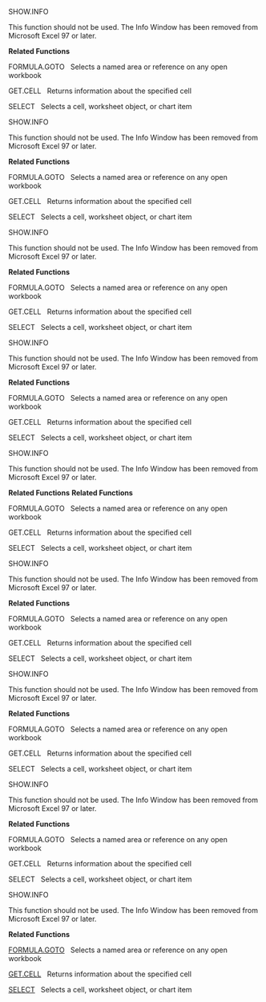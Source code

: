 SHOW.INFO

This function should not be used. The Info Window has been removed from
Microsoft Excel 97 or later.

**Related Functions**

FORMULA.GOTO   Selects a named area or reference on any open workbook

GET.CELL   Returns information about the specified cell

SELECT   Selects a cell, worksheet object, or chart item


SHOW.INFO

This function should not be used. The Info Window has been removed from
Microsoft Excel 97 or later.

**Related Functions**

FORMULA.GOTO   Selects a named area or reference on any open workbook

GET.CELL   Returns information about the specified cell

SELECT   Selects a cell, worksheet object, or chart item


SHOW.INFO

This function should not be used. The Info Window has been removed from
Microsoft Excel 97 or later.

**Related Functions**

FORMULA.GOTO   Selects a named area or reference on any open workbook

GET.CELL   Returns information about the specified cell

SELECT   Selects a cell, worksheet object, or chart item


SHOW.INFO

This function should not be used. The Info Window has been removed from
Microsoft Excel 97 or later.

**Related Functions**

FORMULA.GOTO   Selects a named area or reference on any open workbook

GET.CELL   Returns information about the specified cell

SELECT   Selects a cell, worksheet object, or chart item


SHOW.INFO

This function should not be used. The Info Window has been removed from
Microsoft Excel 97 or later.

**Related Functions**
**Related Functions**

FORMULA.GOTO   Selects a named area or reference on any open workbook

GET.CELL   Returns information about the specified cell

SELECT   Selects a cell, worksheet object, or chart item


SHOW.INFO

This function should not be used. The Info Window has been removed from
Microsoft Excel 97 or later.

**Related Functions**

FORMULA.GOTO   Selects a named area or reference on any open workbook

GET.CELL   Returns information about the specified cell

SELECT   Selects a cell, worksheet object, or chart item


SHOW.INFO

This function should not be used. The Info Window has been removed from
Microsoft Excel 97 or later.

**Related Functions**

FORMULA.GOTO   Selects a named area or reference on any open workbook

GET.CELL   Returns information about the specified cell

SELECT   Selects a cell, worksheet object, or chart item


SHOW.INFO

This function should not be used. The Info Window has been removed from
Microsoft Excel 97 or later.

**Related Functions**

FORMULA.GOTO   Selects a named area or reference on any open workbook

GET.CELL   Returns information about the specified cell

SELECT   Selects a cell, worksheet object, or chart item


SHOW.INFO

This function should not be used. The Info Window has been removed from
Microsoft Excel 97 or later.

**Related Functions**

[FORMULA.GOTO](FORMULA.GOTO.md)   Selects a named area or reference on any open workbook

[GET.CELL](GET.CELL.md)   Returns information about the specified cell

[SELECT](SELECT.md)   Selects a cell, worksheet object, or chart item


